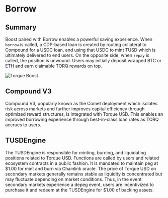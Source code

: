 # Borrow

## Summary

Boost paired with Borrow enables a powerful saving experience. When `borrow` is called, a CDP-based loan is created by routing collateral to Compound for a USDC loan, and using that USDC to mint TUSD which is ultimately delivered to end users. On the opposite side, when `repay` is called, the position is unwound. Users may initially deposit wrapped BTC or ETH and earn claimable TORQ rewards on top.

![Torque Boost](/gitbook/assets/borrow-system.png)

## Compound V3

Compound V3, popularly known as the Comet deployment which isolates risk across markets and further improves capital efficiency through optimized reward structures, is integrated with Torque USD. This enables an improved borrowing experience through best-in-class loan rates as TORQ accrues to users.

## TUSDEngine

The TUSDEngine is responsible for minting, burning, and liquidating positions related to Torque USD. Functions are called by users and related ecosystem contracts in a public fashion. It is mandated to maintain peg at $1.00 for mint and burn via Chainlink oracle. The price of Torque USD on secondary markets generally remains stable as liquidity is concentrated but may fluctuate depending on market conditions. Thus, in the event secondary markets experience a depeg event, users are incentivized to purchase it and redeem at the TUSDEngine for $1.00 of backing assets.